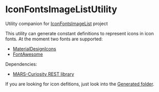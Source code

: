 # IconFontsImageListUtility
Utility companion for [IconFontsImageList](https://github.com/EtheaDev/IconFontsImageList) project

This utility can generate constant definitions to represent icons in icon fonts.
At the moment two fonts are supported:
 - [MaterialDesignIcons](http://materialdesignicons.com/)
 - [FontAwesome](https://fontawesome.com/)

Dependencies:
  - [MARS-Curiosity REST library](https://github.com/andrea-magni/MARS)
  
If you are looking for icon defitions, just look into the [Generated folder](https://github.com/andrea-magni/IconFontsImageListUtility/tree/master/Generated).
